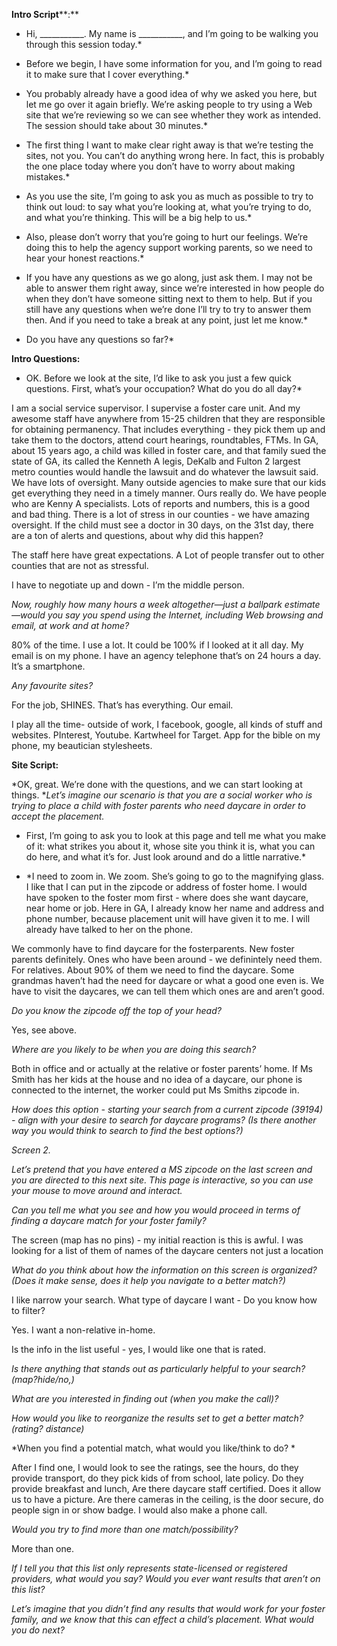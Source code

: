 **Intro Script****:**

* 	Hi, ___________. My name is ___________, and I’m going to be walking you through this session today.*

* 	Before we begin, I have some information for you, and I’m going to read it to make sure that I cover everything.*

* 	You probably already have a good idea of why we asked you here, but let me go over it again briefly. We’re asking people to try using a Web site that we’re reviewing so we can see whether they work as intended. The session should take about 30 minutes.*

* 	The first thing I want to make clear right away is that we’re testing the sites, not you. You can’t do anything wrong here. In fact, this is probably the one place today where you don’t have to worry about making mistakes.*

* 	As you use the site, I’m going to ask you as much as possible to try to think out loud: to say what you’re looking at, what you’re trying to do, and what you’re thinking. This will be a big help to us.*

* 	Also, please don’t worry that you’re going to hurt our feelings. We’re doing this to help the agency support working parents, so we need to hear your honest reactions.*

* 	If you have any questions as we go along, just ask them. I may not be able to answer them right away, since we’re interested in how people do when they don’t have someone sitting next to them to help. But if you still have any questions when we’re done I’ll try to try to answer them then. And if you need to take a break at any point, just let me know.*

*  	Do you have any questions so far?*

**Intro Questions:**

* OK. Before we look at the site, I’d like to ask you just a few quick questions.   First, what’s your occupation? What do you do all day?*

I am a social service supervisor.  I supervise a foster care unit.  And my awesome staff have anywhere from 15-25 children that they are responsible for obtaining permanency.  That includes everything - they pick them up and take them to the doctors, attend court hearings, roundtables, FTMs.  In GA, about 15 years ago, a child was killed in foster care, and that family sued the state of GA, its called the Kenneth A legis, DeKalb and Fulton 2 largest metro counties would handle the lawsuit and do whatever the lawsuit said.  We have lots of oversight.  Many outside agencies to make sure that our kids get everything they need in a timely manner.  Ours really do.  We have people who are Kenny A specialists.  Lots of reports and numbers, this is a good and bad thing.  There is a lot of stress in our counties - we have amazing oversight.  If the child must see a doctor in 30 days, on the 31st day, there are a ton of alerts and questions, about why did this happen?

The staff here have great expectations.  A Lot of people transfer out to other counties that are not as stressful.

I have to negotiate up and down - I’m the middle person.  

*Now, roughly how many hours a week altogether—just a ballpark estimate—would you say you spend using the Internet, including Web browsing and email, at work and at home?*

80% of the time.  I use a lot.  It could be 100% if I looked at it all day.  My email is on my phone. I have an agency telephone that’s on 24 hours a day.  It’s a smartphone.

*Any favourite sites?*

For the job, SHINES.  That’s has everything. Our email.  

I play all the time- outside of work, I facebook, google, all kinds of stuff and websites.  PInterest, Youtube. Kartwheel for Target.  App for the bible on my phone, my beautician stylesheets.

**Site Script:**

*OK, great. We’re done with the questions, and we can start looking at things.  **Let’s imagine our scenario is that you are a social worker who is trying to place a child with foster parents who need daycare in order to accept the placement.*

* First, I’m going to ask you to look at this page and tell me what you make of it: what strikes you about it, whose site you think it is, what you can do here, and what it’s for. Just look around and do a little narrative.*

* *I need to zoom in.  We zoom.  She’s going to go to the magnifying glass.  I like that I can put in the zipcode or address of foster home.  I would have spoken to the foster mom first - where does she want daycare, near home or job.  Here in GA, I already know her name and address and phone number, because placement unit will have given it to me.  I will already have talked to her on the phone.

We commonly have to find daycare for the fosterparents.  New foster parents definitely.  Ones who have been around - we definintely need them.  For relatives.  About 90% of them we need to find the daycare.  Some grandmas haven’t had the need for daycare or what a good one even is.  We have to visit the daycares, we can tell them which ones are and aren’t good.

*Do you know the zipcode off the top of your head?*

Yes, see above.

*Where are you likely to be when you are doing this search?*

Both in office and or actually at the relative or foster parents’ home.  If Ms Smith has her kids at the house and no idea of a daycare, our phone is connected to the internet, the worker could put Ms Smiths zipcode in.

*How does this option - starting your search from a current zipcode (39194) - align with your desire to search for daycare programs?  (Is there another way you would think to search to find the best options?)*

*Screen 2.*

*Let’s pretend that you have entered a MS zipcode on the last screen and you are directed to this next site.  This page is interactive, so you can use your mouse to move around and interact.*

*Can you tell me what you see and how you would proceed in terms of finding a daycare match for your foster family?*

The screen (map has no pins) - my initial reaction is this is awful.  I was looking for a list of them of names of the daycare centers not just a location

*What do you think about how the information on this screen is organized?  (Does it make sense, does it help you navigate to a better match?)*

I like narrow your search.  What type of daycare I want - Do you know how to filter?

Yes. I want a non-relative in-home.

Is the info in the list useful - yes, I would like one that is rated.

*Is there anything that stands out as particularly helpful to your search? (map?hide/no,)*

*What are you interested in finding out (when you make the call)?*

*How would you like to reorganize the results set to get a better match? (rating? distance)*

*When you find a potential match, what would you like/think to do?  *

After I find one, I would look to see the ratings, see the hours, do they provide transport, do they pick kids of from school, late policy.  Do they provide breakfast and lunch,  Are there daycare staff certified.  Does it allow us to have a picture.  Are there cameras in the ceiling, is the door secure, do people sign in or show badge.  I would also make a phone call.

*Would you try to find more than one match/possibility?*

More than one.

*If I tell you that this list only represents state-licensed or registered providers, what would you say?  Would you ever want results that aren’t on this list?*  

*Let’s imagine that you didn’t find any results that would work for your foster family, and we know that this can effect a child’s placement.  What would you do next?*

